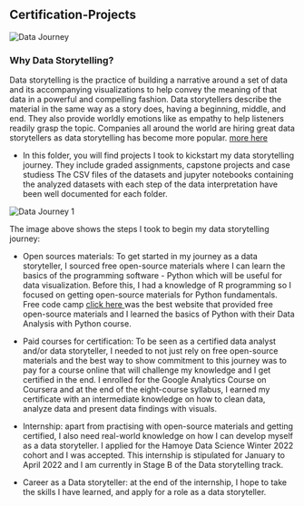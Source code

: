 ## Certification-Projects


![Data Journey](https://user-images.githubusercontent.com/96535282/151719268-c3a66fcc-5037-477c-9842-03f73e9f4dd9.svg)

### Why Data Storytelling?
Data storytelling is the practice of building a narrative around a set of data and its accompanying visualizations to help convey the meaning of that data in a powerful and
compelling fashion. Data storytellers describe the material in the same way as a story does, having a beginning, middle, and end. They also provide worldly emotions like as empathy to help listeners readily grasp the topic. Companies all around the world are hiring great data storytellers as data storytelling has become more popular. <a href="https://www.analyticsinsight.net/take-a-career-twist-top-data-storyteller-jobs-to-apply-today/#:~:text=Similar%20to%20a%20tale%2C%20data,for%20top%20data%20storyteller%20jobs.">more here</a>

* In this folder, you will find projects I took to kickstart my data storytelling journey. They include graded assignments, capstone projects and case studiess
The CSV files of the datasets and jupyter notebooks containing the analyzed datasets with each step of the data interpretation have been well documented for each folder.


![Data Journey 1](https://user-images.githubusercontent.com/96535282/151719272-939454d1-b73f-4da3-b239-c06d98f318cf.svg)

The image above shows the steps I took to begin my data storytelling journey:
* Open sources materials: To get started in my journey as a data storyteller, I sourced free open-source materials where I can learn the basics of the programming software - Python which will be useful for data visualization.
Before this, I had a knowledge of R programming so I focused on getting open-source materials for Python fundamentals.
Free code camp <a href="http://freecodecamp.org/">click here </a> was the best website that provided free open-source materials and I learned the basics of Python with their Data Analysis with Python course.

* Paid courses for certification: To be seen as a certified data analyst and/or data storyteller, I needed to not just rely on free open-source materials and the best way to show
commitment to this journey was to pay for a course online that will challenge my knowledge and I get certified in the end. I enrolled for the Google Analytics Course on Coursera and at the end of the eight-course syllabus, I earned my certificate 
with an intermediate knowledge on how to clean data, analyze data and present data findings with visuals.

* Internship: apart from practising with open-source materials and getting certified, I also need real-world knowledge on how I can develop myself as a data storyteller. I applied for the 
Hamoye Data Science Winter 2022 cohort and I was accepted. This internship is stipulated for January to April 2022 and I am currently in Stage B of the Data storytelling track. 

* Career as a Data storyteller: at the end of the internship, I hope to take the skills I have learned, and apply for a role as a data storyteller. 
